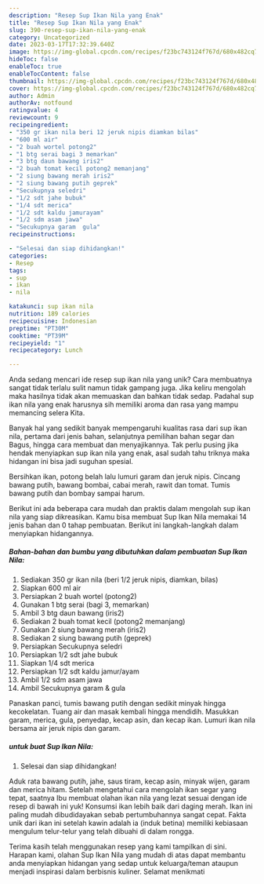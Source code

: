 ```yaml
---
description: "Resep Sup Ikan Nila yang Enak"
title: "Resep Sup Ikan Nila yang Enak"
slug: 390-resep-sup-ikan-nila-yang-enak
category: Uncategorized
date: 2023-03-17T17:32:39.640Z
image: https://img-global.cpcdn.com/recipes/f23bc743124f767d/680x482cq70/sup-ikan-nila-foto-resep-utama.jpg
hideToc: false
enableToc: true
enableTocContent: false
thumbnail: https://img-global.cpcdn.com/recipes/f23bc743124f767d/680x482cq70/sup-ikan-nila-foto-resep-utama.jpg
cover: https://img-global.cpcdn.com/recipes/f23bc743124f767d/680x482cq70/sup-ikan-nila-foto-resep-utama.jpg
author: Admin
authorAv: notfound
ratingvalue: 4
reviewcount: 9
recipeingredient:
- "350 gr ikan nila beri 12 jeruk nipis diamkan bilas"
- "600 ml air"
- "2 buah wortel potong2"
- "1 btg serai bagi 3 memarkan"
- "3 btg daun bawang iris2"
- "2 buah tomat kecil potong2 memanjang"
- "2 siung bawang merah iris2"
- "2 siung bawang putih geprek"
- "Secukupnya seledri"
- "1/2 sdt jahe bubuk"
- "1/4 sdt merica"
- "1/2 sdt kaldu jamurayam"
- "1/2 sdm asam jawa"
- "Secukupnya garam  gula"
recipeinstructions:

- "Selesai dan siap dihidangkan!"
categories:
- Resep
tags:
- sup
- ikan
- nila

katakunci: sup ikan nila 
nutrition: 189 calories
recipecuisine: Indonesian
preptime: "PT30M"
cooktime: "PT39M"
recipeyield: "1"
recipecategory: Lunch

---
```





Anda sedang mencari ide resep sup ikan nila yang unik? Cara membuatnya sangat tidak terlalu sulit namun tidak gampang juga. Jika keliru mengolah maka hasilnya tidak akan memuaskan dan bahkan tidak sedap. Padahal sup ikan nila yang enak harusnya sih memiliki aroma dan rasa yang mampu memancing selera Kita.





Banyak hal yang sedikit banyak mempengaruhi kualitas rasa dari sup ikan nila, pertama dari jenis bahan, selanjutnya pemilihan bahan segar dan Bagus, hingga cara membuat dan menyajikannya. Tak perlu pusing jika hendak menyiapkan sup ikan nila yang enak,      asal sudah tahu triknya maka hidangan ini bisa jadi suguhan spesial.














Bersihkan ikan, potong belah lalu lumuri garam dan jeruk nipis. Cincang bawang putih, bawang bombai, cabai merah, rawit dan tomat. Tumis bawang putih dan bombay sampai harum.






Berikut ini ada beberapa cara mudah dan praktis dalam mengolah sup ikan nila yang siap dikreasikan. Kamu bisa membuat Sup Ikan Nila memakai 14 jenis bahan dan 0 tahap pembuatan. Berikut ini langkah-langkah dalam menyiapkan hidangannya.

<!--inarticleads1-->

##### Bahan-bahan dan bumbu yang dibutuhkan dalam pembuatan Sup Ikan Nila:

1. Sediakan 350 gr ikan nila (beri 1/2 jeruk nipis, diamkan, bilas)
1. Siapkan 600 ml air
1. Persiapkan 2 buah wortel (potong2)
1. Gunakan 1 btg serai (bagi 3, memarkan)
1. Ambil 3 btg daun bawang (iris2)
1. Sediakan 2 buah tomat kecil (potong2 memanjang)
1. Gunakan 2 siung bawang merah (iris2)
1. Sediakan 2 siung bawang putih (geprek)
1. Persiapkan Secukupnya seledri
1. Persiapkan 1/2 sdt jahe bubuk
1. Siapkan 1/4 sdt merica
1. Persiapkan 1/2 sdt kaldu jamur/ayam
1. Ambil 1/2 sdm asam jawa
1. Ambil Secukupnya garam &amp; gula


Panaskan panci, tumis bawang putih dengan sedikit minyak hingga kecokelatan. Tuang air dan masak kembali hingga mendidih. Masukkan garam, merica, gula, penyedap, kecap asin, dan kecap ikan. Lumuri ikan nila bersama air jeruk nipis dan garam. 

<!--inarticleads2-->

#####  untuk buat Sup Ikan Nila:


1. Selesai dan siap dihidangkan!

Aduk rata bawang putih, jahe, saus tiram, kecap asin, minyak wijen, garam dan merica hitam. Setelah mengetahui cara mengolah ikan segar yang tepat, saatnya Ibu membuat olahan ikan nila yang lezat sesuai dengan ide resep di bawah ini yuk! Konsumsi ikan lebih baik dari daging merah. Ikan ini paling mudah dibudidayakan sebab pertumbuhannya sangat cepat. Fakta unik dari ikan ini setelah kawin adalah ia (induk betina) memiliki kebiasaan mengulum telur-telur yang telah dibuahi di dalam rongga. 

Terima kasih telah menggunakan resep yang kami tampilkan di sini. Harapan kami, olahan Sup Ikan Nila yang mudah di atas dapat membantu anda menyiapkan hidangan yang sedap untuk keluarga/teman ataupun menjadi inspirasi dalam berbisnis kuliner. Selamat menikmati
